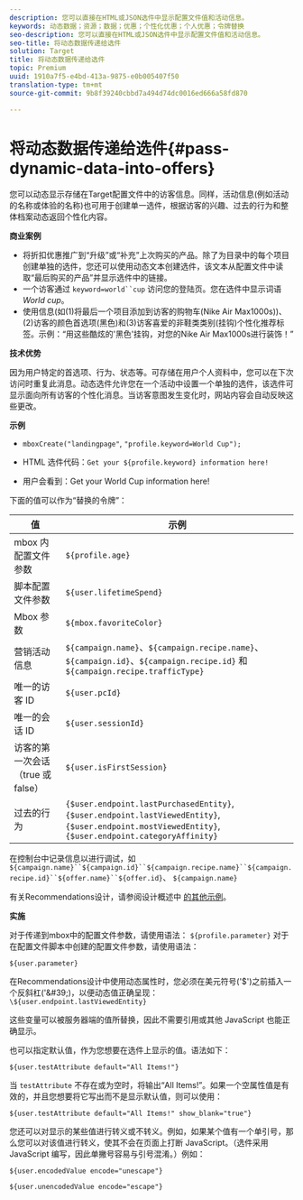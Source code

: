 ```yaml
---
description: 您可以直接在HTML或JSON选件中显示配置文件值和活动信息。
keywords: 动态数据；资源；数据；优惠；个性化优惠；个人优惠；令牌替换
seo-description: 您可以直接在HTML或JSON选件中显示配置文件值和活动信息。
seo-title: 将动态数据传递给选件
solution: Target
title: 将动态数据传递给选件
topic: Premium
uuid: 1910a7f5-e4bd-413a-9875-e0b005407f50
translation-type: tm+mt
source-git-commit: 9b8f39240cbbd7a494d74dc0016ed666a58fd870

---
```



# 将动态数据传递给选件{#pass-dynamic-data-into-offers}

您可以动态显示存储在Target配置文件中的访客信息。同样，活动信息(例如活动的名称或体验的名称)也可用于创建单一选件，根据访客的兴趣、过去的行为和整体档案动态返回个性化内容。

**商业案例**

* 将折扣优惠推广到“升级”或“补充”上次购买的产品。除了为目录中的每个项目创建单独的选件，您还可以使用动态文本创建选件，该文本从配置文件中读取“最后购买的产品”并显示选件中的链接。
* 一个访客通过 `keyword=world``cup` 访问您的登陆页。您在选件中显示词语 *World cup*。
* 使用信息(如(1)将最后一个项目添加到访客的购物车(Nike Air Max1000s))、(2)访客的颜色首选项(黑色)和(3)访客喜爱的非鞋类类别(挂钩)个性化推荐标签。示例：“用这些酷炫的&#39;黑色&#39;挂钩，对您的Nike Air Max1000s进行装饰！”


**技术优势**

因为用户特定的首选项、行为、状态等。可存储在用户个人资料中，您可以在下次访问时重复此消息。动态选件允许您在一个活动中设置一个单独的选件，该选件可显示面向所有访客的个性化消息。当访客意图发生变化时，网站内容会自动反映这些更改。

**示例**

* `mboxCreate("landingpage"`, `"profile.keyword=World Cup");`

* HTML 选件代码：`Get your ${profile.keyword} information here!`
* 用户会看到：Get your World Cup information here!

下面的值可以作为“替换的令牌”：

| 值 | 示例 |
|--- |--- |
| mbox 内配置文件参数 | `${profile.age}` |
| 脚本配置文件参数 | `${user.lifetimeSpend}` |
| Mbox 参数 | `${mbox.favoriteColor}` |
| 营销活动信息 | `${campaign.name}`、`${campaign.recipe.name}`、`${campaign.id}`、`${campaign.recipe.id}` 和 `${campaign.recipe.trafficType}` |
| 唯一的访客 ID | `${user.pcId}` |
| 唯一的会话 ID | `${user.sessionId}` |
| 访客的第一次会话（true 或 false） | `${user.isFirstSession}` |
| 过去的行为 | `{$user.endpoint.lastPurchasedEntity}`, `{$user.endpoint.lastViewedEntity}`, `{$user.endpoint.mostViewedEntity}`, `{$user.endpoint.categoryAffinity}` |

在控制台中记录信息以进行调试，如 `${campaign.name}``${campaign.id}``${campaign.recipe.name}``${campaign.recipe.id}``${offer.name}``${offer.id}`、 `${campaign.name}`

有关Recommendations设计，请参阅设计概述中 [的其他示例](/help/c-recommendations/c-design-overview/design-overview.md)。

**实施**

对于传递到mbox中的配置文件参数，请使用语法： `${profile.parameter}` 对于在配置文件脚本中创建的配置文件参数，请使用语法：

`${user.parameter}`

在Recommendations设计中使用动态属性时，您必须在美元符号(&#39;$&#39;)之前插入一个反斜杠(&#39;\&#39;)，以便动态值正确呈现： `\${user.endpoint.lastViewedEntity}`

这些变量可以被服务器端的值所替换，因此不需要引用或其他 JavaScript 也能正确显示。

也可以指定默认值，作为您想要在选件上显示的值。语法如下：

`${user.testAttribute default="All Items!"}`

当 `testAttribute` 不存在或为空时，将输出“All Items!”。如果一个空属性值是有效的，并且您想要将它写出而不是显示默认值，则可以使用：

`${user.testAttribute default="All Items!" show_blank="true"}`

您还可以对显示的某些值进行转义或不转义。例如，如果某个值有一个单引号，那么您可以对该值进行转义，使其不会在页面上打断 JavaScript。（选件采用 JavaScript 编写，因此单撇号容易与引号混淆。）例如：

`${user.encodedValue encode="unescape"}`

`${user.unencodedValue encode="escape"}`